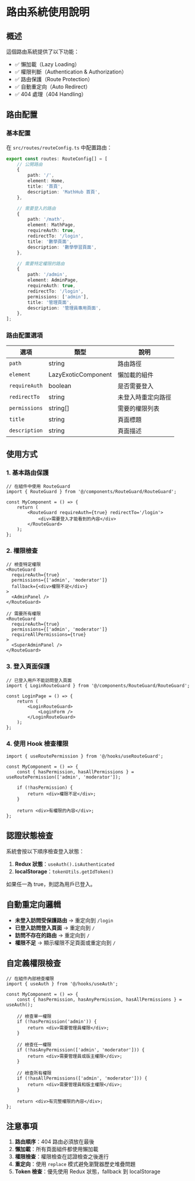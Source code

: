# 路由系統使用說明

## 概述

這個路由系統提供了以下功能：

- ✅ 懶加載（Lazy Loading）
- ✅ 權限判斷（Authentication & Authorization）
- ✅ 路由保護（Route Protection）
- ✅ 自動重定向（Auto Redirect）
- ✅ 404 處理（404 Handling）

## 路由配置

### 基本配置

在 `src/routes/routeConfig.ts` 中配置路由：

```typescript
export const routes: RouteConfig[] = [
	// 公開路由
	{
		path: '/',
		element: Home,
		title: '首頁',
		description: 'MathHub 首頁',
	},

	// 需要登入的路由
	{
		path: '/math',
		element: MathPage,
		requireAuth: true,
		redirectTo: '/login',
		title: '數學頁面',
		description: '數學學習頁面',
	},

	// 需要特定權限的路由
	{
		path: '/admin',
		element: AdminPage,
		requireAuth: true,
		redirectTo: '/login',
		permissions: ['admin'],
		title: '管理頁面',
		description: '管理員專用頁面',
	},
];
```

### 路由配置選項

| 選項          | 類型                | 說明               |
| ------------- | ------------------- | ------------------ |
| `path`        | string              | 路由路徑           |
| `element`     | LazyExoticComponent | 懶加載的組件       |
| `requireAuth` | boolean             | 是否需要登入       |
| `redirectTo`  | string              | 未登入時重定向路徑 |
| `permissions` | string[]            | 需要的權限列表     |
| `title`       | string              | 頁面標題           |
| `description` | string              | 頁面描述           |

## 使用方式

### 1. 基本路由保護

```tsx
// 在組件中使用 RouteGuard
import { RouteGuard } from '@/components/RouteGuard/RouteGuard';

const MyComponent = () => {
	return (
		<RouteGuard requireAuth={true} redirectTo='/login'>
			<div>需要登入才能看到的內容</div>
		</RouteGuard>
	);
};
```

### 2. 權限檢查

```tsx
// 檢查特定權限
<RouteGuard
  requireAuth={true}
  permissions={['admin', 'moderator']}
  fallback={<div>權限不足</div>}
>
  <AdminPanel />
</RouteGuard>

// 需要所有權限
<RouteGuard
  requireAuth={true}
  permissions={['admin', 'moderator']}
  requireAllPermissions={true}
>
  <SuperAdminPanel />
</RouteGuard>
```

### 3. 登入頁面保護

```tsx
// 已登入用戶不能訪問登入頁面
import { LoginRouteGuard } from '@/components/RouteGuard/RouteGuard';

const LoginPage = () => {
	return (
		<LoginRouteGuard>
			<LoginForm />
		</LoginRouteGuard>
	);
};
```

### 4. 使用 Hook 檢查權限

```tsx
import { useRoutePermission } from '@/hooks/useRouteGuard';

const MyComponent = () => {
	const { hasPermission, hasAllPermissions } = useRoutePermission(['admin', 'moderator']);

	if (!hasPermission) {
		return <div>權限不足</div>;
	}

	return <div>有權限的內容</div>;
};
```

## 認證狀態檢查

系統會按以下順序檢查登入狀態：

1. **Redux 狀態**：`useAuth().isAuthenticated`
2. **localStorage**：`tokenUtils.getIdToken()`

如果任一為 true，則認為用戶已登入。

## 自動重定向邏輯

- **未登入訪問受保護路由** → 重定向到 `/login`
- **已登入訪問登入頁面** → 重定向到 `/`
- **訪問不存在的路由** → 重定向到 `/`
- **權限不足** → 顯示權限不足頁面或重定向到 `/`

## 自定義權限檢查

```tsx
// 在組件內部檢查權限
import { useAuth } from '@/hooks/useAuth';

const MyComponent = () => {
	const { hasPermission, hasAnyPermission, hasAllPermissions } = useAuth();

	// 檢查單一權限
	if (!hasPermission('admin')) {
		return <div>需要管理員權限</div>;
	}

	// 檢查任一權限
	if (!hasAnyPermission(['admin', 'moderator'])) {
		return <div>需要管理員或版主權限</div>;
	}

	// 檢查所有權限
	if (!hasAllPermissions(['admin', 'moderator'])) {
		return <div>需要管理員和版主權限</div>;
	}

	return <div>有完整權限的內容</div>;
};
```

## 注意事項

1. **路由順序**：404 路由必須放在最後
2. **懶加載**：所有頁面組件都使用懶加載
3. **權限檢查**：權限檢查在認證檢查之後進行
4. **重定向**：使用 `replace` 模式避免瀏覽器歷史堆疊問題
5. **Token 檢查**：優先使用 Redux 狀態，fallback 到 localStorage
